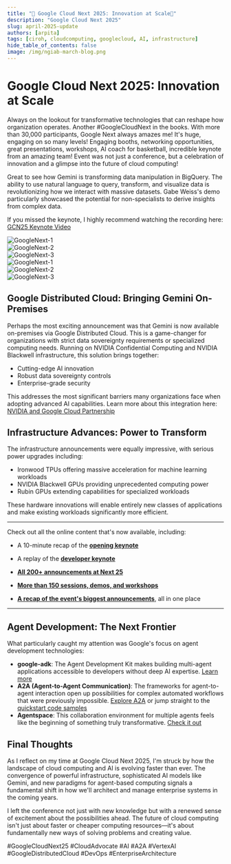 ```yaml
---
title: "🌟 Google Cloud Next 2025: Innovation at Scale🌟"
description: "Google Cloud Next 2025"
slug: april-2025-update
authors: [arpita]
tags: [ciroh, cloudcomputing, googlecloud, AI, infrastructure]
hide_table_of_contents: false
image: /img/ngiab-march-blog.png
---
```


# Google Cloud Next 2025: Innovation at Scale

Always on the lookout for transformative technologies that can reshape how organization operates. Another #GoogleCloudNext in the books. With more than 30,000 participants, Google Next always amazes me! It's huge, engaging on so many levels! Engaging booths, networking opportunities, great presentations, workshops, AI coach for basketball, incredible keynote from an amazing team! Event was not just a conference, but a celebration of innovation and a glimpse into the future of cloud computing! 

Great to see how Gemini is transforming data manipulation in BigQuery. The ability to use natural language to query, transform, and visualize data is revolutionizing how we interact with massive datasets. Gabe Weiss's demo particularly showcased the potential for non-specialists to derive insights from complex data.

If you missed the keynote, I highly recommend watching the recording here: [GCN25 Keynote Video](https://www.youtube.com/live/VABwMpL3JCo?t=3564s)

<div style={{ display: 'flex', flexWrap: 'wrap', gap: '20px', justifyContent: 'center', maxWidth: '1200px', margin: '0 auto' }}>
  <div style={{ flex: '1 0 300px', maxWidth: '600px', textAlign: 'center', transition: 'transform 0.3s ease' }}>
    <img src="/img/googlecloudblog25/gcp-1.jpg" alt="GoogleNext-1" style={{ width: '100%', height: 'auto', borderRadius: '8px', boxShadow: '0 4px 8px rgba(0, 0, 0, 0.1)' }} />
  </div>
  
  <div style={{ flex: '1 0 300px', maxWidth: '600px', textAlign: 'center', transition: 'transform 0.3s ease' }}>
    <img src="/img/googlecloudblog25/gcp-2.jpg" alt="GoogleNext-2" style={{ width: '100%', height: 'auto', borderRadius: '8px', boxShadow: '0 4px 8px rgba(0, 0, 0, 0.1)' }} />
  </div>
  
  <div style={{ flex: '1 0 300px', maxWidth: '600px', textAlign: 'center', transition: 'transform 0.3s ease' }}>
    <img src="/img/googlecloudblog25/gcp-3.jpg" alt="GoogleNext-3" style={{ width: '100%', height: 'auto', borderRadius: '8px', boxShadow: '0 4px 8px rgba(0, 0, 0, 0.1)' }} />
  </div>
  
  <div style={{ flex: '1 0 300px', maxWidth: '400px', textAlign: 'center', transition: 'transform 0.3s ease' }}>
    <img src="/img/googlecloudblog25/gcp-4.jpg" alt="GoogleNext-1" style={{ width: '100%', height: 'auto', borderRadius: '8px', boxShadow: '0 4px 8px rgba(0, 0, 0, 0.1)' }} />
  </div>
  
  <div style={{ flex: '1 0 300px', maxWidth: '600px', textAlign: 'center', transition: 'transform 0.3s ease' }}>
    <img src="/img/googlecloudblog25/gcp-5.jpg" alt="GoogleNext-2" style={{ width: '100%', height: 'auto', borderRadius: '8px', boxShadow: '0 4px 8px rgba(0, 0, 0, 0.1)' }} />
  </div>
  
  <div style={{ flex: '1 0 300px', maxWidth: '600px', textAlign: 'center', transition: 'transform 0.3s ease' }}>
    <img src="/img/googlecloudblog25/gcp-6.jpg" alt="GoogleNext-3" style={{ width: '100%', height: 'auto', borderRadius: '8px', boxShadow: '0 4px 8px rgba(0, 0, 0, 0.1)' }} />
  </div>
</div>

## Google Distributed Cloud: Bringing Gemini On-Premises

Perhaps the most exciting announcement was that Gemini is now available on-premises via Google Distributed Cloud. This is a game-changer for organizations with strict data sovereignty requirements or specialized computing needs. Running on NVIDIA Confidential Computing and NVIDIA Blackwell infrastructure, this solution brings together:

* Cutting-edge AI innovation
* Robust data sovereignty controls
* Enterprise-grade security

This addresses the most significant barriers many organizations face when adopting advanced AI capabilities. Learn more about this integration here: [NVIDIA and Google Cloud Partnership](https://blogs.nvidia.com/blog/google-cloud-next-agentic-ai-reasoning/?ncid=so-link-994345)

## Infrastructure Advances: Power to Transform

The infrastructure announcements were equally impressive, with serious power upgrades including:

* Ironwood TPUs offering massive acceleration for machine learning workloads
* NVIDIA Blackwell GPUs providing unprecedented computing power
* Rubin GPUs extending capabilities for specialized workloads

These hardware innovations will enable entirely new classes of applications and make existing workloads significantly more efficient.

---
Check out all the online content that's now available, including:

* A 10-minute recap of the **[opening keynote](https://www.youtube.com/watch?v=dwgmfSOZNoQ)**

* A replay of the **[developer keynote](https://cloud.withgoogle.com/next/25/session-library?session=DEVKEY&utm_source=cloud_sfdc&utm_medium=email&utm_campaign=FY25-Q2-global-EXP106-physicalevent-er-next25-mc&utm_content=global_next25_15a_Op_TY_Gen_Physical_P0&utm_term=-&pref=K&mkt_tok=ODA4LUdKVy0zMTQAAAGZ0-XTI1zyO8s06QZoyvgraE3UtbUUHR0uePcaqzFX_xqCAKR4ho4Qwooku00DFireAGAYlcr90vjFdOkYug_UvoFWtCCvWZQ2D0Bc0I3mEv-Pq4aQOho#all)**

* **[All 200+ announcements at Next 25](https://cloud.google.com/blog/topics/google-cloud-next/google-cloud-next-2025-wrap-up?e=48754805&utm_source=cloud_sfdc&utm_medium=email&utm_campaign=FY25-Q2-global-EXP106-physicalevent-er-next25-mc&utm_content=global_next25_15a_Op_TY_Gen_Physical_P0&utm_term=-&pref=K&mkt_tok=ODA4LUdKVy0zMTQAAAGZ0-XTI69fG5pO1vzMqcs_tymd4-sQLUtRJH6j9g_F6FnNE3GwFkGx5qaC_d7bpF6BtvFK849zOz5VS6dCHtDlYAj-Pu4us2FvFnOic887xHl2eU-7N7U)**

* **[More than 150 sessions, demos, and workshops](https://cloud.withgoogle.com/next/25/session-library?mkt_tok=ODA4LUdKVy0zMTQAAAGZ0-XTI3kqz4RKnkWcKk0PQCYROhFCDELXMik1KDwmzDWf41vgL_ELHIf_FBVQXs_dqY4WynUDvgOkY-uWPcTqY1LFvQ5_ZTu-4G3DF3Kiw3jjD2WoUlc#all)**

* **[A recap of the event's biggest announcements](https://blog.google/products/google-cloud/next-2025/?utm_source=cloud_sfdc&utm_medium=email&utm_campaign=FY25-Q2-global-EXP106-physicalevent-er-next25-mc&utm_content=global_next25_15a_Op_TY_Gen_Physical_P0&utm_term=-&pref=K&mkt_tok=ODA4LUdKVy0zMTQAAAGZ0-XTI_yfyMB7QGUk4YFUIc7l-BY4tQW4ngSexZ5T54GQiwNwRk29ld_8wAYWVv39I8lBbtKokyjv8Wrdht9YFpHFVhMj8QeYF5Npd2zgjzvC_iX5wnQ)**, all in one place


---

## Agent Development: The Next Frontier

What particularly caught my attention was Google's focus on agent development technologies:

* **google-adk**: The Agent Development Kit makes building multi-agent applications accessible to developers without deep AI expertise. [Learn more](https://developers.googleblog.com/en/agent-development-kit-easy-to-build-multi-agent-applications/)
* **A2A (Agent-to-Agent Communication)**: The frameworks for agent-to-agent interaction open up possibilities for complex automated workflows that were previously impossible. [Explore A2A](https://developers.googleblog.com/en/a2a-a-new-era-of-agent-interoperability/) or jump straight to the [quickstart code samples](https://google.github.io/A2A/#/)
* **Agentspace**: This collaboration environment for multiple agents feels like the beginning of something truly transformative. [Check it out](https://cloud.google.com/blog/products/ai-machine-learning/google-agentspace-enables-the-agent-driven-enterprise)


## Final Thoughts

As I reflect on my time at Google Cloud Next 2025, I'm struck by how the landscape of cloud computing and AI is evolving faster than ever. The convergence of powerful infrastructure, sophisticated AI models like Gemini, and new paradigms for agent-based computing signals a fundamental shift in how we'll architect and manage enterprise systems in the coming years.

I left the conference not just with new knowledge but with a renewed sense of excitement about the possibilities ahead. The future of cloud computing isn't just about faster or cheaper computing resources—it's about fundamentally new ways of solving problems and creating value.

#GoogleCloudNext25 #CloudAdvocate #AI #A2A #VertexAI #GoogleDistributedCloud #DevOps #EnterpriseArchitecture